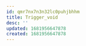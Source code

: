 ```yaml
---
id: qmr7nx7n3n32lc0puhjbhhm
title: Trigger_void
desc: ''
updated: 1681956647878
created: 1681956647878
---
```


